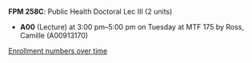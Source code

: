 **FPM 258C**: Public Health Doctoral Lec III (2 units)

- **A00** (Lecture) at 3:00 pm–5:00 pm on Tuesday at MTF 175 by Ross, Camille (A00913170)

[Enrollment numbers over time](./FPM258C.tsv)
